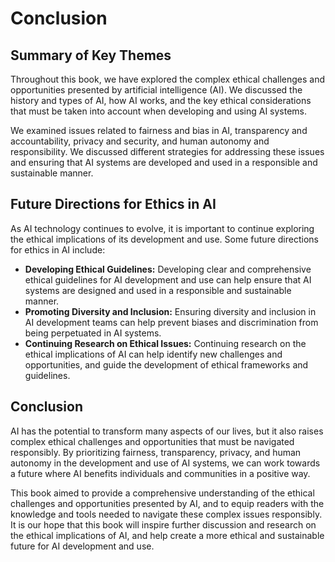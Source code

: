 # Conclusion

Summary of Key Themes
---------------------

Throughout this book, we have explored the complex ethical challenges and opportunities presented by artificial intelligence (AI). We discussed the history and types of AI, how AI works, and the key ethical considerations that must be taken into account when developing and using AI systems.

We examined issues related to fairness and bias in AI, transparency and accountability, privacy and security, and human autonomy and responsibility. We discussed different strategies for addressing these issues and ensuring that AI systems are developed and used in a responsible and sustainable manner.

Future Directions for Ethics in AI
----------------------------------

As AI technology continues to evolve, it is important to continue exploring the ethical implications of its development and use. Some future directions for ethics in AI include:

* **Developing Ethical Guidelines:** Developing clear and comprehensive ethical guidelines for AI development and use can help ensure that AI systems are designed and used in a responsible and sustainable manner.
* **Promoting Diversity and Inclusion:** Ensuring diversity and inclusion in AI development teams can help prevent biases and discrimination from being perpetuated in AI systems.
* **Continuing Research on Ethical Issues:** Continuing research on the ethical implications of AI can help identify new challenges and opportunities, and guide the development of ethical frameworks and guidelines.

Conclusion
----------

AI has the potential to transform many aspects of our lives, but it also raises complex ethical challenges and opportunities that must be navigated responsibly. By prioritizing fairness, transparency, privacy, and human autonomy in the development and use of AI systems, we can work towards a future where AI benefits individuals and communities in a positive way.

This book aimed to provide a comprehensive understanding of the ethical challenges and opportunities presented by AI, and to equip readers with the knowledge and tools needed to navigate these complex issues responsibly. It is our hope that this book will inspire further discussion and research on the ethical implications of AI, and help create a more ethical and sustainable future for AI development and use.

